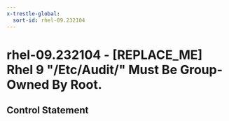 ```yaml
---
x-trestle-global:
  sort-id: rhel-09.232104
---
```


# rhel-09.232104 - \[REPLACE_ME\] Rhel 9 "/Etc/Audit/" Must Be Group-Owned By Root.

## Control Statement
